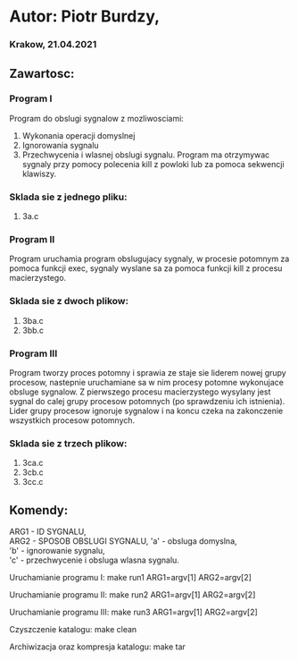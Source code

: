 
# Autor: Piotr Burdzy,   
### Krakow, 21.04.2021


## Zawartosc: 

### Program I
Program do obslugi sygnalow z mozliwosciami: 
1) Wykonania operacji domyslnej
2) Ignorowania sygnalu
3) Przechwycenia i wlasnej obslugi sygnalu.
Program ma otrzymywac sygnaly przy pomocy polecenia kill z powloki lub
za pomoca sekwencji klawiszy.


### Sklada sie z jednego pliku:
1) 3a.c



### Program II
Program uruchamia program obslugujacy sygnaly, w procesie potomnym za pomoca funkcji exec,
sygnaly wyslane sa za pomoca funkcji kill z procesu macierzystego.


### Sklada sie z dwoch plikow:
1) 3ba.c
2) 3bb.c


### Program III
Program tworzy proces potomny i sprawia ze staje sie liderem nowej grupy procesow, nastepnie 
uruchamiane sa w nim procesy potomne wykonujace obsluge sygnalow. Z pierwszego procesu macierzystego
wysylany jest sygnal do calej grupy procesow potomnych (po sprawdzeniu ich istnienia). 
Lider grupy procesow ignoruje sygnalow i na koncu czeka na zakonczenie wszystkich procesow potomnych.


### Sklada sie z trzech plikow:
1) 3ca.c
2) 3cb.c
3) 3cc.c



## Komendy:

 ARG1 - ID SYGNALU,								  
ARG2 - SPOSOB OBSLUGI SYGNALU,
'a' - obsluga domyslna,						  
 'b' - ignorowanie sygnalu,						  
'c' - przechwycenie i obsluga wlasna sygnalu.	  


Uruchamianie programu I:
	make run1 ARG1=argv[1] ARG2=argv[2]

Uruchamianie programu II:
	make run2 ARG1=argv[1] ARG2=argv[2]

Uruchamianie programu III:
	make run3 ARG1=argv[1] ARG2=argv[2]

Czyszczenie katalogu:
       make clean

Archiwizacja oraz kompresja katalogu:
       make tar














